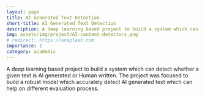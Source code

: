 ```yaml
---
layout: page
title: AI Generated Text Detection
short-title: AI Generated Text Detection
description: A deep learning based project to build a system which can detect whether a given text is AI generated or Human written.
img: assets/img/project/AI-content-detectors.png
# redirect: https://unsplash.com
importance: 1
category: academic
---
```

A deep learning based project to build a system which can detect whether a given text is AI generated or Human written. The project was focused to build a robust model which accurately detect AI generated text which can help on different evaluation process.